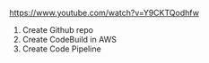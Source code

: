 https://www.youtube.com/watch?v=Y9CKTQodhfw
1. Create Github repo
2. Create CodeBuild in AWS
3. Create Code Pipeline
